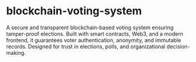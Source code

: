 # blockchain-voting-system
A secure and transparent blockchain-based voting system ensuring tamper-proof elections. Built with smart contracts, Web3, and a modern frontend, it guarantees voter authentication, anonymity, and immutable records. Designed for trust in elections, polls, and organizational decision-making.
